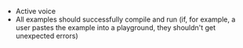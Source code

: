 - Active voice
- All examples should successfully compile and run (if, for example, a user pastes the example into a playground, they shouldn't get unexpected errors)